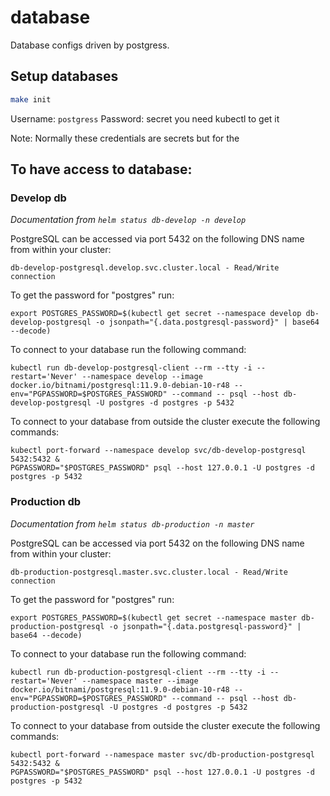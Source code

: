 # database

Database configs driven by postgress.


## Setup databases

```bash
make init
```
Username: `postgress`
Password: secret you need kubectl to get it

Note: Normally these credentials are secrets but for the
## To have access to database:

### Develop db
*Documentation from `helm status db-develop -n develop`*

PostgreSQL can be accessed via port 5432 on the following DNS name from within your cluster:

    db-develop-postgresql.develop.svc.cluster.local - Read/Write connection

To get the password for "postgres" run:

    export POSTGRES_PASSWORD=$(kubectl get secret --namespace develop db-develop-postgresql -o jsonpath="{.data.postgresql-password}" | base64 --decode)

To connect to your database run the following command:

    kubectl run db-develop-postgresql-client --rm --tty -i --restart='Never' --namespace develop --image docker.io/bitnami/postgresql:11.9.0-debian-10-r48 --env="PGPASSWORD=$POSTGRES_PASSWORD" --command -- psql --host db-develop-postgresql -U postgres -d postgres -p 5432



To connect to your database from outside the cluster execute the following commands:

    kubectl port-forward --namespace develop svc/db-develop-postgresql 5432:5432 &
    PGPASSWORD="$POSTGRES_PASSWORD" psql --host 127.0.0.1 -U postgres -d postgres -p 5432

### Production db
*Documentation from `helm status db-production -n master`*

PostgreSQL can be accessed via port 5432 on the following DNS name from within your cluster:

    db-production-postgresql.master.svc.cluster.local - Read/Write connection

To get the password for "postgres" run:

    export POSTGRES_PASSWORD=$(kubectl get secret --namespace master db-production-postgresql -o jsonpath="{.data.postgresql-password}" | base64 --decode)

To connect to your database run the following command:

    kubectl run db-production-postgresql-client --rm --tty -i --restart='Never' --namespace master --image docker.io/bitnami/postgresql:11.9.0-debian-10-r48 --env="PGPASSWORD=$POSTGRES_PASSWORD" --command -- psql --host db-production-postgresql -U postgres -d postgres -p 5432

To connect to your database from outside the cluster execute the following commands:

    kubectl port-forward --namespace master svc/db-production-postgresql 5432:5432 &
    PGPASSWORD="$POSTGRES_PASSWORD" psql --host 127.0.0.1 -U postgres -d postgres -p 5432

